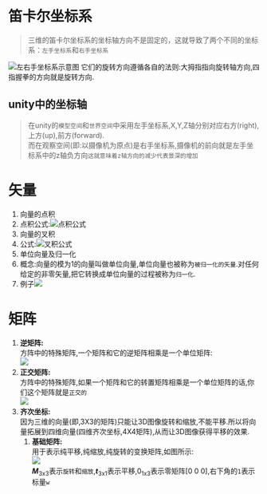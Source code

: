 # 笛卡尔坐标系
> 三维的笛卡尔坐标系的坐标轴方向不是固定的，这就导致了两个不同的坐标系：`左手坐标系`和`右手坐标系`

![左右手坐标系示意图](http://ov443bcri.bkt.clouddn.com/%E5%B7%A6%E5%8F%B3%E6%89%8B%E5%9D%90%E6%A0%87%E7%B3%BB.png)
它们的旋转方向遵循各自的法则:大拇指指向旋转轴方向,四指握拳的方向就是旋转方向.
## unity中的坐标轴
>在unity的`模型空间`和`世界空间`中采用左手坐标系,X,Y,Z轴分别对应右方(right),上方(up),前方(forward).<br>
而在观察空间(即:以摄像机为原点)是右手坐标系,摄像机的前向就是左手坐标系中的z轴负方向`这就意味着z轴方向的减少代表景深的增加`

# 矢量
1. 向量的点积
  1. 点积公式:![点积公式](http://ov443bcri.bkt.clouddn.com/%E5%90%91%E9%87%8F%E7%9A%84%E7%82%B9%E7%A7%AF%E5%85%AC%E5%BC%8F.png)
2. 向量的叉积
  1. 公式:![叉积公式](http://ov443bcri.bkt.clouddn.com/%E5%90%91%E9%87%8F%E7%9A%84%E5%8F%89%E7%A7%AF%E5%85%AC%E5%BC%8F.png)
3. 单位向量及归一化
  1. 概念:向量的模为1的向量叫做单位向量,单位向量也被称为`被归一化的矢量`.对任何给定的非零矢量,把它转换成单位向量的过程被称为`归一化`.
  2. 例子![](http://ov443bcri.bkt.clouddn.com/%E5%90%91%E9%87%8F%E7%9A%84%E5%BD%92%E4%B8%80%E5%8C%96.png)

# 矩阵
1. **逆矩阵:**<br>
  方阵中的特殊矩阵,一个矩阵和它的逆矩阵相乘是一个单位矩阵:<br>![](http://ov443bcri.bkt.clouddn.com/%E9%80%86%E7%9F%A9%E9%98%B5.png)
2. **正交矩阵:**<br>
  方阵中的特殊矩阵,如果一个矩阵和它的转置矩阵相乘是一个单位矩阵的话,你们这个矩阵就是`正交的`<br>![](http://ov443bcri.bkt.clouddn.com/%E6%AD%A3%E4%BA%A4%E7%9F%A9%E9%98%B5.png)
3. **齐次坐标:**<br>
  因为三维的向量(即,3X3的矩阵)只能让3D图像旋转和缩放,不能平移.所以将向量拓展到四维向量(四维齐次坐标,4X4矩阵),从而让3D图像获得平移的效果.
    1. **基础矩阵:**<br>用于表示纯平移,纯缩放,纯旋转的变换矩阵,如图所示:<br>
  ![](http://ov443bcri.bkt.clouddn.com/%E5%9F%BA%E7%A1%80%E5%8F%98%E6%8D%A2%E7%9F%A9%E9%98%B5.png)<br>
  ***M***<sub>3x3</sub>表示`旋转`和`缩放`,***t***<sub>3x1</sub>表示平移,0<sub>1x3</sub>表示零矩阵[0 0 0],右下角的`1`表示标量`w`
